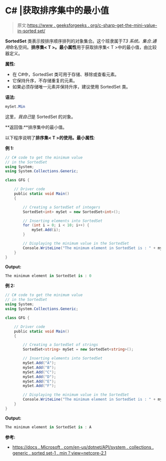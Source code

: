 # C# |获取排序集中的最小值

> 原文:[https://www . geeksforgeeks . org/c-sharp-get-the-mini-value-in-sorted set/](https://www.geeksforgeeks.org/c-sharp-get-the-minimum-value-in-the-sortedset/)

**SortedSet** 类表示按排序顺序排列的对象集合。这个班隶属于*T3 系统。集合.通用*命名空间。**排序集< T >。最小属性**用于获取排序集< T >中的最小值，由比较器定义。

**属性:**

*   在 C#中，SortedSet 类可用于存储、移除或查看元素。
*   它保持升序，不存储重复的元素。
*   如果必须存储唯一元素并保持升序，建议使用 SortedSet 类。

**语法:**

```cs
mySet.Min

```

这里，*我自己*是 SortedSet 的对象。

**返回值:**排序集中的最小值。

以下程序说明了**排序集< T >的使用。最小属性**:

**例 1:**

```cs
// C# code to get the minimum value
// in the SortedSet
using System;
using System.Collections.Generic;

class GFG {

    // Driver code
    public static void Main()
    {

        // Creating a SortedSet of integers
        SortedSet<int> mySet = new SortedSet<int>();

        // Inserting elements into SortedSet
        for (int i = 0; i < 10; i++) {
            mySet.Add(i);
        }

        // Displaying the minimum value in the SortedSet
        Console.WriteLine("The minimum element in SortedSet is : " + mySet.Min);
    }
}
```

**Output:**

```cs
The minimum element in SortedSet is : 0

```

**例 2:**

```cs
// C# code to get the minimum value
// in the SortedSet
using System;
using System.Collections.Generic;

class GFG {

    // Driver code
    public static void Main()
    {

        // Creating a SortedSet of strings
        SortedSet<string> mySet = new SortedSet<string>();

        // Inserting elements into SortedSet
        mySet.Add("A");
        mySet.Add("B");
        mySet.Add("C");
        mySet.Add("D");
        mySet.Add("E");
        mySet.Add("F");

        // Displaying the minimum value in the SortedSet
        Console.WriteLine("The minimum element in SortedSet is : " + mySet.Min);
    }
}
```

**Output:**

```cs
The minimum element in SortedSet is : A

```

**参考:**

*   [https://docs . Microsoft . com/en-us/dotnet/API/system . collections . generic . sorted set-1 . min？view=netcore-2.1](https://docs.microsoft.com/en-us/dotnet/api/system.collections.generic.sortedset-1.min?view=netcore-2.1)